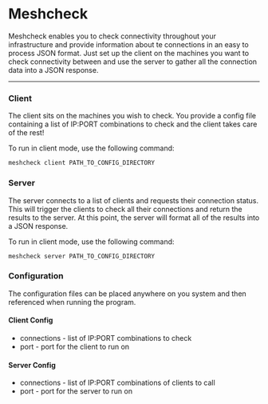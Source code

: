 # Meshcheck

Meshcheck enables you to check connectivity throughout your infrastructure and provide information about te connections in an easy to process JSON format. Just set up the client on the machines you want to check connectivity between and use the server to gather all the connection data into a JSON response.

----------

### Client
The client sits on the machines you wish to check. You provide a config file containing a list of IP:PORT combinations to check and the client takes care of the rest!

To run in client mode, use the following command:
```
meshcheck client PATH_TO_CONFIG_DIRECTORY
```

### Server
The server connects to a list of clients and requests their connection status. This will trigger the clients to check all their connections and return the results to the server. At this point, the server will format all of the results into a JSON response.

To run in client mode, use the following command:
```
meshcheck server PATH_TO_CONFIG_DIRECTORY
```

### Configuration
The configuration files can be placed anywhere on you system and then referenced when running the program.

#### Client Config

 * connections - list of IP:PORT combinations to check
 * port - port for the client to run on

#### Server Config

 * connections - list of IP:PORT combinations of clients to call
 * port - port for the server to run on